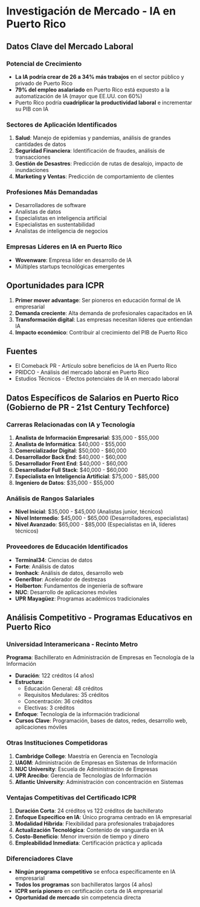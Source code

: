 # Investigación de Mercado - IA en Puerto Rico

## Datos Clave del Mercado Laboral

### Potencial de Crecimiento
- **La IA podría crear de 26 a 34% más trabajos** en el sector público y privado de Puerto Rico
- **79% del empleo asalariado** en Puerto Rico está expuesto a la automatización de IA (mayor que EE.UU. con 60%)
- Puerto Rico podría **cuadriplicar la productividad laboral** e incrementar su PIB con IA

### Sectores de Aplicación Identificados
1. **Salud**: Manejo de epidemias y pandemias, análisis de grandes cantidades de datos
2. **Seguridad Financiera**: Identificación de fraudes, análisis de transacciones
3. **Gestión de Desastres**: Predicción de rutas de desalojo, impacto de inundaciones
4. **Marketing y Ventas**: Predicción de comportamiento de clientes

### Profesiones Más Demandadas
- Desarrolladores de software
- Analistas de datos
- Especialistas en inteligencia artificial
- Especialistas en sustentabilidad
- Analistas de inteligencia de negocios

### Empresas Líderes en IA en Puerto Rico
- **Wovenware**: Empresa líder en desarrollo de IA
- Múltiples startups tecnológicas emergentes

## Oportunidades para ICPR
1. **Primer mover advantage**: Ser pioneros en educación formal de IA empresarial
2. **Demanda creciente**: Alta demanda de profesionales capacitados en IA
3. **Transformación digital**: Las empresas necesitan líderes que entiendan IA
4. **Impacto económico**: Contribuir al crecimiento del PIB de Puerto Rico

## Fuentes
- El Comeback PR - Artículo sobre beneficios de IA en Puerto Rico
- PRIDCO - Análisis del mercado laboral en Puerto Rico
- Estudios Técnicos - Efectos potenciales de IA en mercado laboral



## Datos Específicos de Salarios en Puerto Rico (Gobierno de PR - 21st Century Techforce)

### Carreras Relacionadas con IA y Tecnología
1. **Analista de Información Empresarial**: $35,000 - $55,000
2. **Analista de Informática**: $40,000 - $55,000
3. **Comercializador Digital**: $50,000 - $60,000
4. **Desarrollador Back End**: $40,000 - $60,000
5. **Desarrollador Front End**: $40,000 - $60,000
6. **Desarrollador Full Stack**: $40,000 - $60,000
7. **Especialista en Inteligencia Artificial**: $75,000 - $85,000
8. **Ingeniero de Datos**: $35,000 - $55,000

### Análisis de Rangos Salariales
- **Nivel Inicial**: $35,000 - $45,000 (Analistas junior, técnicos)
- **Nivel Intermedio**: $45,000 - $65,000 (Desarrolladores, especialistas)
- **Nivel Avanzado**: $65,000 - $85,000 (Especialistas en IA, líderes técnicos)

### Proveedores de Educación Identificados
- **Terminal34**: Ciencias de datos
- **Forte**: Análisis de datos
- **Ironhack**: Análisis de datos, desarrollo web
- **Gener8tor**: Acelerador de destrezas
- **Holberton**: Fundamentos de ingeniería de software
- **NUC**: Desarrollo de aplicaciones móviles
- **UPR Mayagüez**: Programas académicos tradicionales


## Análisis Competitivo - Programas Educativos en Puerto Rico

### Universidad Interamericana - Recinto Metro
**Programa**: Bachillerato en Administración de Empresas en Tecnología de la Información
- **Duración**: 122 créditos (4 años)
- **Estructura**: 
  - Educación General: 48 créditos
  - Requisitos Medulares: 35 créditos
  - Concentración: 36 créditos
  - Electivas: 3 créditos
- **Enfoque**: Tecnología de la información tradicional
- **Cursos Clave**: Programación, bases de datos, redes, desarrollo web, aplicaciones móviles

### Otras Instituciones Competidoras
1. **Cambridge College**: Maestría en Gerencia en Tecnología
2. **UAGM**: Administración de Empresas en Sistemas de Información
3. **NUC University**: Escuela de Administración de Empresas
4. **UPR Arecibo**: Gerencia de Tecnologías de Información
5. **Atlantic University**: Administración con concentración en Sistemas

### Ventajas Competitivas del Certificado ICPR
1. **Duración Corta**: 24 créditos vs 122 créditos de bachillerato
2. **Enfoque Específico en IA**: Único programa centrado en IA empresarial
3. **Modalidad Híbrida**: Flexibilidad para profesionales trabajadores
4. **Actualización Tecnológica**: Contenido de vanguardia en IA
5. **Costo-Beneficio**: Menor inversión de tiempo y dinero
6. **Empleabilidad Inmediata**: Certificación práctica y aplicada

### Diferenciadores Clave
- **Ningún programa competitivo** se enfoca específicamente en IA empresarial
- **Todos los programas** son bachilleratos largos (4 años)
- **ICPR sería pionero** en certificación corta de IA empresarial
- **Oportunidad de mercado** sin competencia directa

